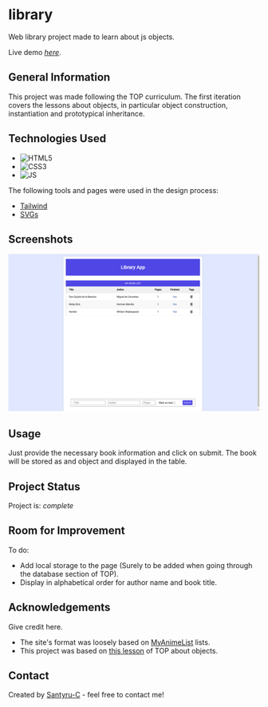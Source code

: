 # library
Web library project made to learn about js objects.

Live demo [_here_](https://santyru-c.github.io/library/).

## General Information
This project was made following the TOP curriculum.
The first iteration covers the lessons about objects, in particular object construction, instantiation and prototypical inheritance.

## Technologies Used
- ![HTML5](https://img.shields.io/badge/HTML5-E34F26?style=for-the-badge&logo=html5&logoColor=white)
- ![CSS3](https://img.shields.io/badge/CSS3-1572B6?style=for-the-badge&logo=css3&logoColor=white)
- ![JS](https://img.shields.io/badge/JavaScript-323330?style=for-the-badge&logo=javascript&logoColor=F7DF1E)

The following tools and pages were used in the design process:
- [Tailwind](https://tailwindcss.com/docs/customizing-colors)
- [SVGs](https://pictogrammers.com/library/mdi/icon/pickaxe/)

## Screenshots
![Example screenshot](./library_screenshot.png)

## Usage
Just provide the necessary book information and click on submit. The book will be stored as and object and displayed in the table.

## Project Status
Project is: _complete_


## Room for Improvement
To do:
- Add local storage to the page (Surely to be added when going through the database section of TOP).
- Display in alphabetical order for author name and book title.


## Acknowledgements
Give credit here.
- The site's format was loosely based on [MyAnimeList](https://myanimelist.net/animelist/Santyru) lists.
- This project was based on [this lesson](https://www.theodinproject.com/lessons/node-path-javascript-library) of TOP
about objects.

## Contact
Created by [Santyru-C](https://github.com/Santyru-C) - feel free to contact me!